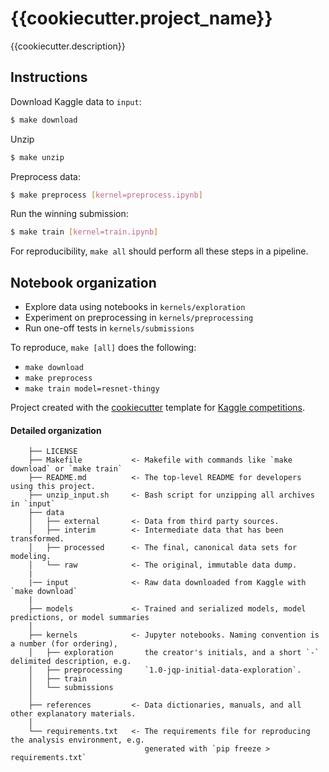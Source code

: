 # {{cookiecutter.project_name}}

{{cookiecutter.description}}

## Instructions

Download Kaggle data to `input`:

```bash
$ make download
```

Unzip
```bash
$ make unzip
```

Preprocess data:
```bash
$ make preprocess [kernel=preprocess.ipynb]
```

Run the winning submission:
```bash
$ make train [kernel=train.ipynb]
```

For reproducibility, `make all` should perform all these steps in a pipeline.

## Notebook organization

- Explore data using notebooks in `kernels/exploration`
- Experiment on preprocessing in `kernels/preprocessing`
- Run one-off tests in `kernels/submissions`

To reproduce, `make [all]` does the following:
- `make download`
- `make preprocess`
- `make train model=resnet-thingy`

Project created with the [cookiecutter](https://github.com/audreyr/cookiecutter)
template for [Kaggle competitions](https://github.com/Meeshkan/cookiecutter-kaggle-kernels).

#### Detailed organization

```
    ├── LICENSE
    ├── Makefile           <- Makefile with commands like `make download` or `make train`
    ├── README.md          <- The top-level README for developers using this project.
    ├── unzip_input.sh     <- Bash script for unzipping all archives in `input`
    ├── data
    │   ├── external       <- Data from third party sources.
    │   ├── interim        <- Intermediate data that has been transformed.
    │   ├── processed      <- The final, canonical data sets for modeling.
    │   └── raw            <- The original, immutable data dump.
    |
    |── input              <- Raw data downloaded from Kaggle with `make download`
    |
    ├── models             <- Trained and serialized models, model predictions, or model summaries
    │
    ├── kernels            <- Jupyter notebooks. Naming convention is a number (for ordering),
    │   ├── exploration       the creator's initials, and a short `-` delimited description, e.g.
    │   ├── preprocessing     `1.0-jqp-initial-data-exploration`.
    │   ├── train
    │   └── submissions
    │
    ├── references         <- Data dictionaries, manuals, and all other explanatory materials.
    │
    └── requirements.txt   <- The requirements file for reproducing the analysis environment, e.g.
                              generated with `pip freeze > requirements.txt`

```